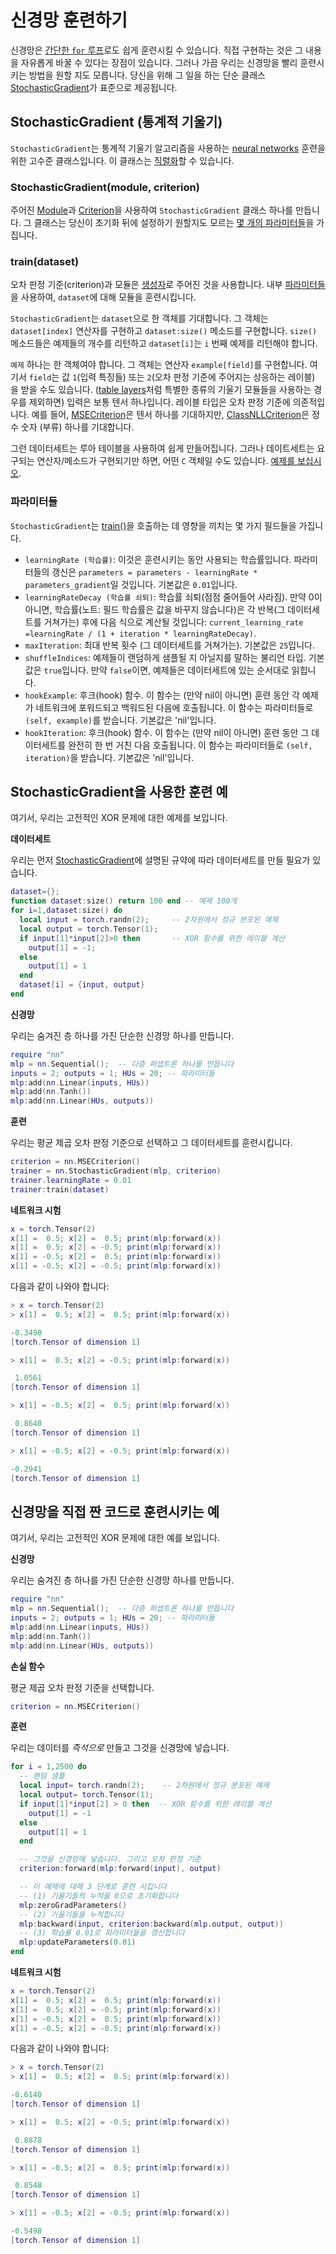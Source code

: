 <a name="nn.traningneuralnet.dok"></a>
# 신경망 훈련하기 #

신경망은 [간단한 `for` 루프](#nn.DoItYourself)로도 쉽게 훈련시킬 수 있습니다.
직접 구현하는 것은 그 내용을 자유롭게 바꿀 수 있다는 장점이 있습니다.
그러나 가끔 우리는 신경망을 빨리 훈련시키는 방법을 원할 지도 모릅니다.
당신을 위해 그 일을 하는 단순 클래스 [StochasticGradient](#nn.StochasticGradient)가 표준으로 제공됩니다.

<a name="nn.StochasticGradient.dok"></a>
## StochasticGradient (통계적 기울기) ##

`StochasticGradient`는 통계적 기울기 알고리즘을 사용하는 [neural networks](#nn.Module) 훈련을 위한 고수준 클래스입니다. 
이 클래스는 [직렬화](https://github.com/torch/torch7/blob/master/doc/serialization.md#serialization)할 수 있습니다.

<a name="nn.StochasticGradient"></a>
### StochasticGradient(module, criterion) ###

주어진 [Module](module.md#nn.Module)과 [Criterion](criterion.md#nn.Criterion)을 사용하여 `StochasticGradient` 클래스 하나를 만듭니다.
그 클래스는 당신이 초기화 뒤에 설정하기 원할지도 모르는 [몇 개의 파라미터들](#nn.StochasticGradientParameters)을 가집니다. 

<a name="nn.StochasticGradientTrain"></a>
### train(dataset) ###

오차 판정 기준(criterion)과 모듈은 [생성자](#nn.StochasticGradient)로 주어진 것을 사용합니다.
내부 [파라미터들](#nn.StochasticGradientParameters)을 사용하여, `dataset`에 대해 모듈을 훈련시킵니다.

`StochasticGradient`는 `dataset`으로 한 객체를 기대합니다. 
그 객체는 `dataset[index]` 연산자를 구현하고 `dataset:size()` 메소드를 구현합니다.
`size()` 메소드들은 예제들의 개수를 리턴하고 `dataset[i]`는 `i` 번째 예제를 리턴해야 합니다.

`예제` 하나는 한 객체여야 합니다. 그 객체는 연산자 `example[field]`를 구현합니다.
여기서 `field`는 값 `1`(입력 특징들) 또는 `2`(오차 판정 기준에 주어지는 상응하는 레이블)
을 받을 수도 있습니다.
([table layers](table.md#nn.TableLayers)처럼 특별한 종류의 기울기 모듈들을 사용하는 경우를 제외하면) 입력은 보통 텐서 하나입니다.
레이블 타입은 오차 판정 기준에 의존적입니다. 
예를 들어, [MSECriterion](criterion.md#nn.MSECriterion)은 텐서 하나를 기대하지만,
[ClassNLLCriterion](criterion.md#nn.ClassNLLCriterion)은 정수 숫자 (부류) 하나를 기대합니다.

그런 데이터세트는 루아 테이블을 사용하여 쉽게 만들어집니다. 
그러나 데이트세트는 요구되는 연산자/메소드가 구현되기만 하면, 어떤 `C` 객체일 수도 있습니다. 
[예제를 보십시오](#nn.DoItStochasticGradient).

<a name="nn.StochasticGradientParameters"></a>
### 파라미터들 ###

`StochasticGradient`는 [train()](#nn.StochasticGradientTrain)을 호출하는 데 영향을 끼치는 몇 가지 필드들을 가집니다.

  * `learningRate (학습률)`: 이것은 훈련시키는 동안 사용되는 학습률입니다. 파라미터들의 갱신은 `parameters = parameters - learningRate * parameters_gradient`일 것입니다. 기본값은 `0.01`입니다.
  * `learningRateDecay (학습률 쇠퇴)`: 학습률 쇠퇴(점점 줄어들어 사라짐). 만약 0이 아니면, 학습률(노트: 필드 학습률은 값을 바꾸지 않습니다)은 각 반복(그 데이터세트를 거쳐가는) 후에 다음 식으로 계산될 것입니다: `current_learning_rate =learningRate / (1 + iteration * learningRateDecay)`.
  * `maxIteration`: 최대 반복 횟수 (그 데이터세트를 거쳐가는). 기본값은 `25`입니다.
  * `shuffleIndices`: 예제들이 랜덤하게 샘플될 지 아닐지를 말하는 불리언 타입. 기본값은 `true`입니다. 만약 `false`이면, 예제들은 데이터세트에 있는 순서대로 읽힙니다.
  * `hookExample`: 후크(hook) 함수. 이 함수는 (만약 nil이 아니면) 훈련 동안 각 예제가 네트워크에 포워드되고 백워드된 다음에 호출됩니다. 이 함수는 파라미터들로 `(self, example)`를 받습니다. 기본값은 'nil'입니다. 
  * `hookIteration`: 후크(hook) 함수. 이 함수는 (만약 nil이 아니면) 훈련 동안 그 데이터세트를 완전히 한 번 거친 다음 호출됩니다. 이 함수는 파라미터들로 `(self, iteration)`을 받습니다. 기본값은 'nil'입니다. 

<a name="nn.DoItStochasticGradient"></a>
## StochasticGradient을 사용한 훈련 예 ##

여기서, 우리는 고전적인 XOR 문제에 대한 예제를 보입니다.

__데이터세트__

우리는 먼저 [StochasticGradient](#nn.StochasticGradientTrain)에 설명된 규약에 따라 데이터세트를 만들 필요가 있습니다. 
```lua
dataset={};
function dataset:size() return 100 end -- 예제 100개
for i=1,dataset:size() do 
  local input = torch.randn(2);     -- 2차원에서 정규 분포된 예제
  local output = torch.Tensor(1);
  if input[1]*input[2]>0 then       -- XOR 함수를 위한 레이블 계산
    output[1] = -1;
  else
    output[1] = 1
  end
  dataset[i] = {input, output}
end
```

__신경망__

우리는 숨겨진 층 하나를 가진 단순한 신경망 하나를 만듭니다.
```lua
require "nn"
mlp = nn.Sequential();  -- 다층 퍼셉트론 하나를 만듭니다
inputs = 2; outputs = 1; HUs = 20; -- 파라미터들
mlp:add(nn.Linear(inputs, HUs))
mlp:add(nn.Tanh())
mlp:add(nn.Linear(HUs, outputs))
```

__훈련__

우리는 평균 제곱 오차 판정 기준으로 선택하고 그 데이터세트를 훈련시킵니다.
```lua
criterion = nn.MSECriterion()  
trainer = nn.StochasticGradient(mlp, criterion)
trainer.learningRate = 0.01
trainer:train(dataset)
```

__네트워크 시험__

```lua
x = torch.Tensor(2)
x[1] =  0.5; x[2] =  0.5; print(mlp:forward(x))
x[1] =  0.5; x[2] = -0.5; print(mlp:forward(x))
x[1] = -0.5; x[2] =  0.5; print(mlp:forward(x))
x[1] = -0.5; x[2] = -0.5; print(mlp:forward(x))
```

다음과 같이 나와야 합니다:
```lua
> x = torch.Tensor(2)
> x[1] =  0.5; x[2] =  0.5; print(mlp:forward(x))

-0.3490
[torch.Tensor of dimension 1]

> x[1] =  0.5; x[2] = -0.5; print(mlp:forward(x))

 1.0561
[torch.Tensor of dimension 1]

> x[1] = -0.5; x[2] =  0.5; print(mlp:forward(x))

 0.8640
[torch.Tensor of dimension 1]

> x[1] = -0.5; x[2] = -0.5; print(mlp:forward(x))

-0.2941
[torch.Tensor of dimension 1]
```

<a name="nn.DoItYourself"></a>
## 신경망을 직접 짠 코드로 훈련시키는 예 ##

여기서, 우리는 고전적인 XOR 문제에 대한 예를 보입니다.

__신경망__

우리는 숨겨진 층 하나를 가진 단순한 신경망 하나를 만듭니다.
```lua
require "nn"
mlp = nn.Sequential();  -- 다층 퍼셉트론 하나를 만듭니다
inputs = 2; outputs = 1; HUs = 20; -- 파라미터들
mlp:add(nn.Linear(inputs, HUs))
mlp:add(nn.Tanh())
mlp:add(nn.Linear(HUs, outputs))
```

__손실 함수__

평균 제곱 오차 판정 기준을 선택합니다.
```lua
criterion = nn.MSECriterion()  
```

__훈련__

우리는 데이터를 _즉석으로_ 만들고 그것을 신경망에 넣습니다.

```lua
for i = 1,2500 do
  -- 랜덤 샘플
  local input= torch.randn(2);    -- 2차원에서 정규 분포된 예제
  local output= torch.Tensor(1);
  if input[1]*input[2] > 0 then  -- XOR 함수를 위한 레이블 계산
    output[1] = -1
  else
    output[1] = 1
  end

  -- 그것을 신경망에 넣습니다. 그리고 오차 판정 기준
  criterion:forward(mlp:forward(input), output)

  -- 이 예제에 대해 3 단계로 훈련 시킵니다
  -- (1) 기울기들의 누적을 0으로 초기화합니다
  mlp:zeroGradParameters()
  -- (2) 기울기들을 누적합니다
  mlp:backward(input, criterion:backward(mlp.output, output))
  -- (3) 학습률 0.01로 파라미터들을 갱신합니다
  mlp:updateParameters(0.01)
end
```

__네트워크 시험__

```lua
x = torch.Tensor(2)
x[1] =  0.5; x[2] =  0.5; print(mlp:forward(x))
x[1] =  0.5; x[2] = -0.5; print(mlp:forward(x))
x[1] = -0.5; x[2] =  0.5; print(mlp:forward(x))
x[1] = -0.5; x[2] = -0.5; print(mlp:forward(x))
```

다음과 같이 나와야 합니다:
```lua
> x = torch.Tensor(2)
> x[1] =  0.5; x[2] =  0.5; print(mlp:forward(x))

-0.6140
[torch.Tensor of dimension 1]

> x[1] =  0.5; x[2] = -0.5; print(mlp:forward(x))

 0.8878
[torch.Tensor of dimension 1]

> x[1] = -0.5; x[2] =  0.5; print(mlp:forward(x))

 0.8548
[torch.Tensor of dimension 1]

> x[1] = -0.5; x[2] = -0.5; print(mlp:forward(x))

-0.5498
[torch.Tensor of dimension 1]
```
